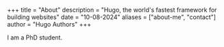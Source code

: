 +++
title = "About"
description = "Hugo, the world's fastest framework for building websites"
date = "10-08-2024"
aliases = ["about-me", "contact"]
author = "Hugo Authors"
+++

I am a PhD student.